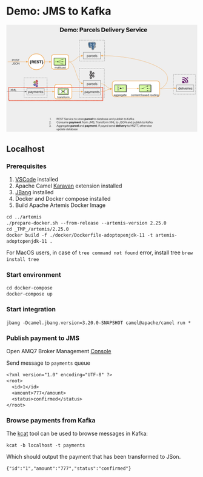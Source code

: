 # Demo: JMS to Kafka

![Demo](payment.png)

## Localhost
### Prerequisites

1. [VSCode](https://code.visualstudio.com/download)  installed
2. Apache Camel [Karavan](https://marketplace.visualstudio.com/items?itemName=camel-karavan.karavan) extension installed
3. [JBang](https://www.jbang.dev/download/) installed
4. Docker and Docker compose installed
5. Build Apache Artemis Docker Image
```
cd ../artemis
./prepare-docker.sh --from-release --artemis-version 2.25.0
cd _TMP_/artemis/2.25.0
docker build -f ./docker/Dockerfile-adoptopenjdk-11 -t artemis-adoptopenjdk-11 .
```
For MacOS users, in case of `tree command not found` error, install tree `brew install tree`

### Start environment
```
cd docker-compose
docker-compose up
```

### Start integration 
```
jbang -Dcamel.jbang.version=3.20.0-SNAPSHOT camel@apache/camel run *
```

### Publish payment to JMS

Open AMQ7 Broker Management [Console](http://localhost:8161)

Send message to `payments` queue
```
<?xml version="1.0" encoding="UTF-8" ?>
<root>
  <id>1</id>
  <amount>777</amount>
  <status>confirmed</status>  
</root>
```

### Browse payments from Kafka

The [kcat](https://github.com/edenhill/kcat) tool can be used to browse messages in Kafka:

```
kcat -b localhost -t payments
```

Which should output the payment that has been transformed to JSon.

```
{"id":"1","amount":"777","status":"confirmed"}
```
